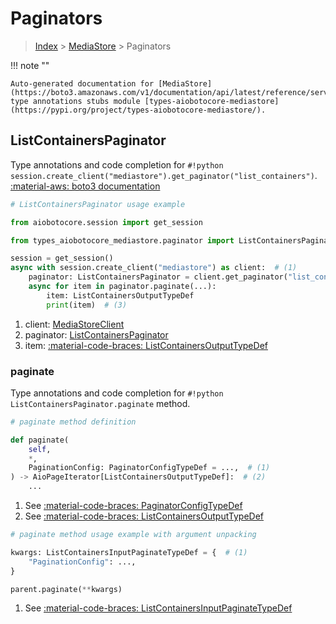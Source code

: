 # Paginators

> [Index](../README.md) > [MediaStore](./README.md) > Paginators

!!! note ""

    Auto-generated documentation for [MediaStore](https://boto3.amazonaws.com/v1/documentation/api/latest/reference/services/mediastore.html#mediastore)
    type annotations stubs module [types-aiobotocore-mediastore](https://pypi.org/project/types-aiobotocore-mediastore/).

## ListContainersPaginator

Type annotations and code completion for `#!python session.create_client("mediastore").get_paginator("list_containers")`.
[:material-aws: boto3 documentation](https://boto3.amazonaws.com/v1/documentation/api/latest/reference/services/mediastore/paginator/ListContainers.html#MediaStore.Paginator.ListContainers)

```python
# ListContainersPaginator usage example

from aiobotocore.session import get_session

from types_aiobotocore_mediastore.paginator import ListContainersPaginator

session = get_session()
async with session.create_client("mediastore") as client:  # (1)
    paginator: ListContainersPaginator = client.get_paginator("list_containers")  # (2)
    async for item in paginator.paginate(...):
        item: ListContainersOutputTypeDef
        print(item)  # (3)
```

1. client: [MediaStoreClient](./client.md)
2. paginator: [ListContainersPaginator](./paginators.md#listcontainerspaginator)
3. item: [:material-code-braces: ListContainersOutputTypeDef](./type_defs.md#listcontainersoutputtypedef) 


### paginate

Type annotations and code completion for `#!python ListContainersPaginator.paginate` method.

```python
# paginate method definition

def paginate(
    self,
    *,
    PaginationConfig: PaginatorConfigTypeDef = ...,  # (1)
) -> AioPageIterator[ListContainersOutputTypeDef]:  # (2)
    ...
```

1. See [:material-code-braces: PaginatorConfigTypeDef](./type_defs.md#paginatorconfigtypedef) 
2. See [:material-code-braces: ListContainersOutputTypeDef](./type_defs.md#listcontainersoutputtypedef) 


```python
# paginate method usage example with argument unpacking

kwargs: ListContainersInputPaginateTypeDef = {  # (1)
    "PaginationConfig": ...,
}

parent.paginate(**kwargs)
```

1. See [:material-code-braces: ListContainersInputPaginateTypeDef](./type_defs.md#listcontainersinputpaginatetypedef) 
